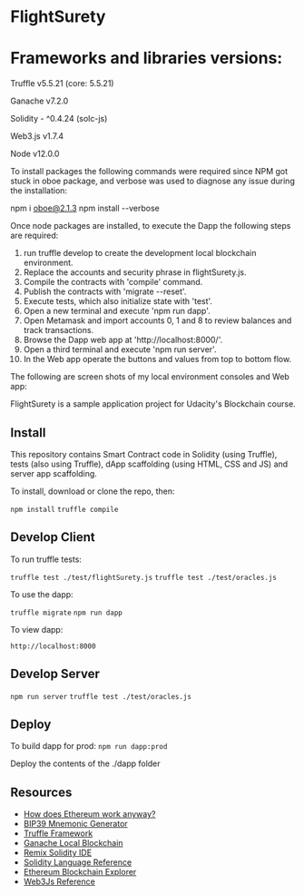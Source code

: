 # FlightSurety
# Frameworks and libraries versions:
Truffle v5.5.21 (core: 5.5.21)

Ganache v7.2.0

Solidity - ^0.4.24 (solc-js)

Web3.js v1.7.4

Node v12.0.0

To install packages the following commands were required since NPM got stuck in oboe package, and verbose was used to diagnose any issue during the installation:

npm i oboe@2.1.3
npm install --verbose

Once node packages are installed, to execute the Dapp the following steps are required:

1. run truffle develop to create the development local blockchain environment.
2. Replace the accounts and security phrase in flightSurety.js.
3. Compile the contracts with 'compile' command.
4. Publish the contracts with 'migrate --reset'.
5. Execute tests, which also initialize state with 'test'.
6. Open a new terminal and execute 'npm run dapp'.
7. Open Metamask and import accounts 0, 1 and 8 to review balances and track    transactions.
8. Browse the Dapp web app at 'http://localhost:8000/'.
9. Open a third terminal and execute 'npm run server'.
10. In the Web app operate the buttons and values from top to bottom flow.

The following are screen shots of my local environment consoles and Web app:


FlightSurety is a sample application project for Udacity's Blockchain course.

## Install

This repository contains Smart Contract code in Solidity (using Truffle), tests (also using Truffle), dApp scaffolding (using HTML, CSS and JS) and server app scaffolding.

To install, download or clone the repo, then:

`npm install`
`truffle compile`

## Develop Client

To run truffle tests:

`truffle test ./test/flightSurety.js`
`truffle test ./test/oracles.js`

To use the dapp:

`truffle migrate`
`npm run dapp`

To view dapp:

`http://localhost:8000`

## Develop Server

`npm run server`
`truffle test ./test/oracles.js`

## Deploy

To build dapp for prod:
`npm run dapp:prod`

Deploy the contents of the ./dapp folder


## Resources

* [How does Ethereum work anyway?](https://medium.com/@preethikasireddy/how-does-ethereum-work-anyway-22d1df506369)
* [BIP39 Mnemonic Generator](https://iancoleman.io/bip39/)
* [Truffle Framework](http://truffleframework.com/)
* [Ganache Local Blockchain](http://truffleframework.com/ganache/)
* [Remix Solidity IDE](https://remix.ethereum.org/)
* [Solidity Language Reference](http://solidity.readthedocs.io/en/v0.4.24/)
* [Ethereum Blockchain Explorer](https://etherscan.io/)
* [Web3Js Reference](https://github.com/ethereum/wiki/wiki/JavaScript-API)